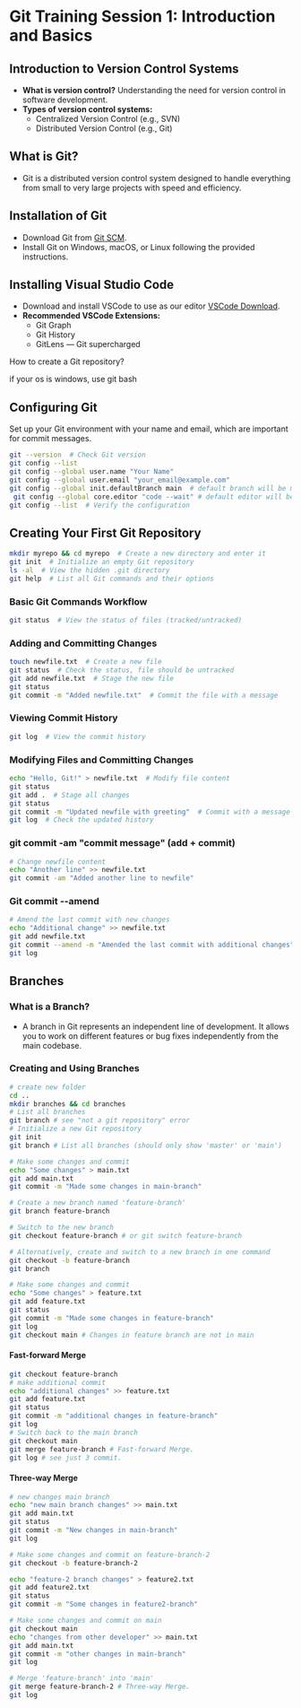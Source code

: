 
# Git Training Session 1: Introduction and Basics

## Introduction to Version Control Systems
- **What is version control?** Understanding the need for version control in software development.
- **Types of version control systems:**
  - Centralized Version Control (e.g., SVN)
  - Distributed Version Control (e.g., Git)

## What is Git?
- Git is a distributed version control system designed to handle everything from small to very large projects with speed and efficiency.

## Installation of Git
- Download Git from [Git SCM](https://git-scm.com/downloads).
- Install Git on Windows, macOS, or Linux following the provided instructions.

## Installing Visual Studio Code
- Download and install VSCode to use as our editor [VSCode Download](https://code.visualstudio.com/download).
- **Recommended VSCode Extensions:**
  - Git Graph
  - Git History
  - GitLens — Git supercharged

How to create a Git repository?

if your os is windows, use git bash

## Configuring Git
Set up your Git environment with your name and email, which are important for commit messages.
```bash
git --version  # Check Git version
git config --list
git config --global user.name "Your Name"
git config --global user.email "your_email@example.com"
git config --global init.defaultBranch main  # default branch will be main 
 git config --global core.editor "code --wait" # default editor will be VScode
git config --list  # Verify the configuration
```

## Creating Your First Git Repository
```bash
mkdir myrepo && cd myrepo  # Create a new directory and enter it
git init  # Initialize an empty Git repository
ls -al  # View the hidden .git directory
git help  # List all Git commands and their options
```

### Basic Git Commands Workflow
```bash
git status  # View the status of files (tracked/untracked)
```

### Adding and Committing Changes
```bash
touch newfile.txt  # Create a new file
git status  # Check the status, file should be untracked
git add newfile.txt  # Stage the new file
git status 
git commit -m "Added newfile.txt"  # Commit the file with a message
```

### Viewing Commit History
```bash
git log  # View the commit history
```

### Modifying Files and Committing Changes
```bash
echo "Hello, Git!" > newfile.txt  # Modify file content
git status
git add .  # Stage all changes
git status
git commit -m "Updated newfile with greeting"  # Commit with a message
git log  # Check the updated history
```


### git commit -am "commit message" (add + commit)
```bash
# Change newfile content
echo "Another line" >> newfile.txt
git commit -am "Added another line to newfile"
```

### Git commit --amend
```bash
# Amend the last commit with new changes
echo "Additional change" >> newfile.txt
git add newfile.txt
git commit --amend -m "Amended the last commit with additional changes"
git log
```

## Branches

### What is a Branch?
- A branch in Git represents an independent line of development. It allows you to work on different features or bug fixes independently from the main codebase.

### Creating and Using Branches
```bash
# create new folder
cd ..
mkdir branches && cd branches
# List all branches
git branch # see "not a git repository" error
# Initialize a new Git repository
git init
git branch # List all branches (should only show 'master' or 'main')

# Make some changes and commit
echo "Some changes" > main.txt
git add main.txt
git commit -m "Made some changes in main-branch"

# Create a new branch named 'feature-branch'
git branch feature-branch

# Switch to the new branch
git checkout feature-branch # or git switch feature-branch

# Alternatively, create and switch to a new branch in one command
git checkout -b feature-branch
git branch

# Make some changes and commit
echo "Some changes" > feature.txt
git add feature.txt
git status
git commit -m "Made some changes in feature-branch"
git log
git checkout main # Changes in feature branch are not in main
```

#### Fast-forward Merge

```bash
git checkout feature-branch
# make additional commit
echo "additional changes" >> feature.txt
git add feature.txt
git status
git commit -m "additional changes in feature-branch"
git log
# Switch back to the main branch
git checkout main
git merge feature-branch # Fast-forward Merge.
git log # see just 3 commit. 
```

#### Three-way Merge

```bash
# new changes main branch
echo "new main branch changes" >> main.txt
git add main.txt
git status
git commit -m "New changes in main-branch"
git log

# Make some changes and commit on feature-branch-2
git checkout -b feature-branch-2

echo "feature-2 branch changes" > feature2.txt
git add feature2.txt
git status
git commit -m "Some changes in feature2-branch"

# Make some changes and commit on main
git checkout main
echo "changes from other developer" >> main.txt
git add main.txt
git commit -m "other changes in main-branch"
git log

# Merge 'feature-branch' into 'main'
git merge feature-branch-2 # Three-way Merge. 
git log
```